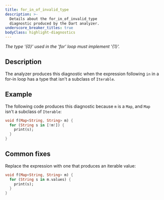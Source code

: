 ```yaml
---
title: for_in_of_invalid_type
description: >-
  Details about the for_in_of_invalid_type
  diagnostic produced by the Dart analyzer.
underscore_breaker_titles: true
bodyClass: highlight-diagnostics
---
```


_The type '{0}' used in the 'for' loop must implement '{1}'._

## Description

The analyzer produces this diagnostic when the expression following `in` in
a for-in loop has a type that isn't a subclass of `Iterable`.

## Example

The following code produces this diagnostic because `m` is a `Map`, and
`Map` isn't a subclass of `Iterable`:

```dart
void f(Map<String, String> m) {
  for (String s in [!m!]) {
    print(s);
  }
}
```

## Common fixes

Replace the expression with one that produces an iterable value:

```dart
void f(Map<String, String> m) {
  for (String s in m.values) {
    print(s);
  }
}
```
